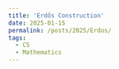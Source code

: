 ```yaml
---
title: 'Erdős Construction'
date: 2025-01-15
permalink: /posts/2025/Erdos/
tags:
  - CS
  - Mathematics
---
```

